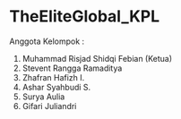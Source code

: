 # TheEliteGlobal_KPL
Anggota Kelompok : 
1. Muhammad Risjad Shidqi Febian (Ketua)
2. Stevent Rangga Ramaditya
3. Zhafran Hafizh I.
4. Ashar Syahbudi S.
5. Surya Aulia
6. Gifari Juliandri
